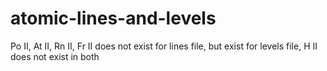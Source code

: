 # atomic-lines-and-levels

Po II, At II, Rn II, Fr II does not exist for lines file, but exist for levels file, H II does not exist in both 
